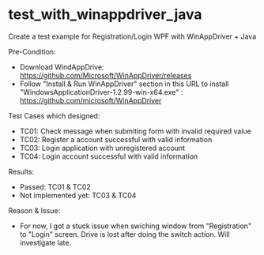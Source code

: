 # test_with_winappdriver_java
Create a test example for Registration/Login WPF with WinAppDriver + Java

Pre-Condition:
  - Download WindAppDrive: https://github.com/Microsoft/WinAppDriver/releases
  - Follow "Install & Run WinAppDriver" section in this URL to install "WindowsApplicationDriver-1.2.99-win-x64.exe" : https://github.com/microsoft/WinAppDriver

Test Cases which designed:
  - TC01: Check message when submiting form with invalid required value
  - TC02: Register a account successful with valid information
  - TC03: Login application with unregistered account
  - TC04: Login account successful with valid information

Results:
  - Passed: TC01 & TC02
  - Not implemented yet: TC03 & TC04

Reason & Issue:
  - For now, I got a stuck issue when swiching window from "Registration" to "Login" screen. Drive is lost after doing the switch action. Will investigate late.
